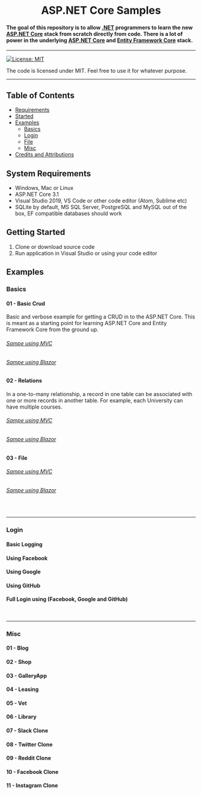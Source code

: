 # 

<h1 align="center">
   ASP.NET Core Samples
  <br>
  
  #### The goal of this repository is to allow [.NET](https://dotnet.microsoft.com/) programmers to learn the new [ASP.NET Core](https://docs.microsoft.com/en-us/aspnet/core) stack from scratch directly from code. There is a lot of power in the underlying [ASP.NET Core](https://docs.microsoft.com/en-us/aspnet/core) and [Entity Framework Core](https://docs.microsoft.com/en-us/ef/) stack.
  
</h1>

<hr>


[![License: MIT](https://img.shields.io/badge/License-MIT-yellow.svg)](https://github.com/Zeckoxe/Zeckoxe-Engine/blob/master/LICENSE)

The code is licensed under MIT. Feel free to use it for whatever purpose.

<hr>

## Table of Contents
+ [Requirements](#Requirements)
+ [Started](#Started)
+ [Examples](#Examples)
    + [Basics](#Basics)
    + [Login](#Login)
    + [File](#File)
    + [Misc](#Misc)
+ [Credits and Attributions](#CreditsAttributions)



## <a name="Requirements"></a> System Requirements

* Windows, Mac or Linux
* ASP.NET Core 3.1
* Visual Studio 2019, VS Code or other code editor (Atom, Sublime etc)
* SQLite by default, MS SQL Server, PostgreSQL and MySQL out of the box, EF compatible databases should work


## <a name="Started"></a> Getting Started

1. Clone or download source code
2. Run application in Visual Studio or using your code editor




## <a name="Examples"></a> Examples

### <a name="Basics"></a> Basics

#### 01 - Basic Crud
Basic and verbose example for getting a CRUD in to the ASP.NET Core. This is meant as a starting 
point for learning ASP.NET Core and Entity Framework Core from the ground up.
###### [Sampe using MVC](https://github.com/FaberSanZ/ASP.NET-Core-Samples/tree/master/Src/MVC/Crud)
###### [Sampe using Blazor]()


#### 02 - Relations
In a one-to-many relationship, a record in one table can be associated with one or more records 
in another table. For example, each University can have multiple courses.
###### [Sampe using MVC](https://github.com/FaberSanZ/ASP.NET-Core-Samples/tree/master/Src/MVC/Relations)
###### [Sampe using Blazor]()

#### 03 - File
###### [Sampe using MVC](https://github.com/FaberSanZ/ASP.NET-Core-Samples/tree/master/Src/MVC/Relations)
###### [Sampe using Blazor]()

<br />
<hr />

### <a name="Login"></a> Login

#### Basic Logging
#### Using Facebook
#### Using Google
#### Using GitHub
#### Full Login using (Facebook, Google and GitHub)


<br />
<hr />

### <a name="Misc"></a> Misc

#### 01 - Blog
#### 02 - Shop
#### 03 - GalleryApp
#### 04 - Leasing
#### 05 - Vet
#### 06 - Library
#### 07 - Slack Clone
#### 08 - Twitter Clone
#### 09 - Reddit Clone
#### 10 - Facebook Clone
#### 11 - Instagram Clone

